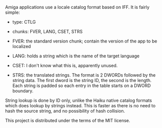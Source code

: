 Amiga applications use a locale catalog format based on IFF. It is fairly simple:

* type: CTLG
* chunks: FVER, LANG, CSET, STRS

* FVER: the standard version chunk; contain the version of the app to be localized
* LANG: holds a string which is the name of the target language
* CSET: I don't know what this is, apparently unused.
* STRS: the translated strings. The format is 2 DWORDs followed by the string data.
  The first dword is the string ID, the second is the length. Each string is padded
  so each entry in the table starts on a DWORD boundary.

String lookup is done by ID only, unlike the Haiku native catalog formats which
does lookup by strings instead. This is faster as there is no need to hash the
source string, and no possibility of hash collision.

This project is distributed under the terms of the MIT license.
